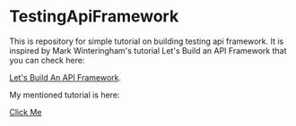# TestingApiFramework

This is repository for simple tutorial on building testing api framework.
It is inspired by Mark Winteringham's tutorial Let's Build an API Framework that you can check here:

[Let's Build An API Framework](https://www.ministryoftesting.com/dojo/courses/let-s-build-an-api-checking-framework-mark-winteringham).

My mentioned tutorial is here:

[Click Me](https://www.youtube.com/playlist?list=PLXu7yiNMcXfGfnhNt61fNyDtUIL0ZJBRG)



